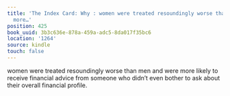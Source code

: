 ```yaml
---
title: 'The Index Card: Why : women were treated resoundingly worse than men and were
  more…'
position: 425
book_uuid: 3b3c636e-878a-459a-adc5-8da017f35bc6
location: '1264'
source: kindle
touch: false
---
```


women were treated resoundingly worse than men and were more likely to receive financial advice from someone who didn’t even bother to ask about their overall financial profile.